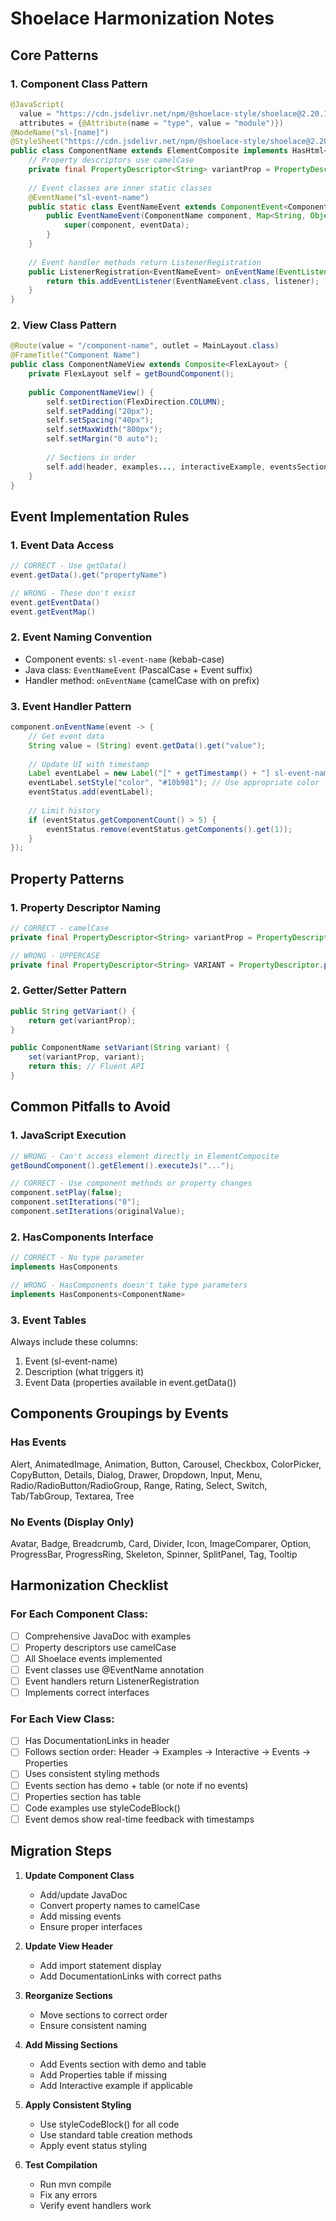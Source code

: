 # Shoelace Harmonization Notes

## Core Patterns

### 1. Component Class Pattern
```java
@JavaScript(
  value = "https://cdn.jsdelivr.net/npm/@shoelace-style/shoelace@2.20.1/cdn/components/[name]/[name].js",
  attributes = {@Attribute(name = "type", value = "module")})
@NodeName("sl-[name]")
@StyleSheet("https://cdn.jsdelivr.net/npm/@shoelace-style/shoelace@2.20.1/cdn/themes/light.css")
public class ComponentName extends ElementComposite implements HasHtml<ComponentName>, HasStyle<ComponentName>, HasComponents {
    // Property descriptors use camelCase
    private final PropertyDescriptor<String> variantProp = PropertyDescriptor.property("variant", "primary");
    
    // Event classes are inner static classes
    @EventName("sl-event-name")
    public static class EventNameEvent extends ComponentEvent<ComponentName> {
        public EventNameEvent(ComponentName component, Map<String, Object> eventData) {
            super(component, eventData);
        }
    }
    
    // Event handler methods return ListenerRegistration
    public ListenerRegistration<EventNameEvent> onEventName(EventListener<EventNameEvent> listener) {
        return this.addEventListener(EventNameEvent.class, listener);
    }
}
```

### 2. View Class Pattern
```java
@Route(value = "/component-name", outlet = MainLayout.class)
@FrameTitle("Component Name")
public class ComponentNameView extends Composite<FlexLayout> {
    private FlexLayout self = getBoundComponent();
    
    public ComponentNameView() {
        self.setDirection(FlexDirection.COLUMN);
        self.setPadding("20px");
        self.setSpacing("40px");
        self.setMaxWidth("800px");
        self.setMargin("0 auto");
        
        // Sections in order
        self.add(header, examples..., interactiveExample, eventsSection, propertiesSection);
    }
}
```

## Event Implementation Rules

### 1. Event Data Access
```java
// CORRECT - Use getData()
event.getData().get("propertyName")

// WRONG - These don't exist
event.getEventData()
event.getEventMap()
```

### 2. Event Naming Convention
- Component events: `sl-event-name` (kebab-case)
- Java class: `EventNameEvent` (PascalCase + Event suffix)
- Handler method: `onEventName` (camelCase with on prefix)

### 3. Event Handler Pattern
```java
component.onEventName(event -> {
    // Get event data
    String value = (String) event.getData().get("value");
    
    // Update UI with timestamp
    Label eventLabel = new Label("[" + getTimestamp() + "] sl-event-name: " + description);
    eventLabel.setStyle("color", "#10b981"); // Use appropriate color
    eventStatus.add(eventLabel);
    
    // Limit history
    if (eventStatus.getComponentCount() > 5) {
        eventStatus.remove(eventStatus.getComponents().get(1));
    }
});
```

## Property Patterns

### 1. Property Descriptor Naming
```java
// CORRECT - camelCase
private final PropertyDescriptor<String> variantProp = PropertyDescriptor.property("variant", "primary");

// WRONG - UPPERCASE
private final PropertyDescriptor<String> VARIANT = PropertyDescriptor.property("variant", "primary");
```

### 2. Getter/Setter Pattern
```java
public String getVariant() {
    return get(variantProp);
}

public ComponentName setVariant(String variant) {
    set(variantProp, variant);
    return this; // Fluent API
}
```

## Common Pitfalls to Avoid

### 1. JavaScript Execution
```java
// WRONG - Can't access element directly in ElementComposite
getBoundComponent().getElement().executeJs("...");

// CORRECT - Use component methods or property changes
component.setPlay(false);
component.setIterations("0");
component.setIterations(originalValue);
```

### 2. HasComponents Interface
```java
// CORRECT - No type parameter
implements HasComponents

// WRONG - HasComponents doesn't take type parameters
implements HasComponents<ComponentName>
```

### 3. Event Tables
Always include these columns:
1. Event (sl-event-name)
2. Description (what triggers it)
3. Event Data (properties available in event.getData())

## Components Groupings by Events

### Has Events
Alert, AnimatedImage, Animation, Button, Carousel, Checkbox, ColorPicker, CopyButton, Details, Dialog, Drawer, Dropdown, Input, Menu, Radio/RadioButton/RadioGroup, Range, Rating, Select, Switch, Tab/TabGroup, Textarea, Tree

### No Events (Display Only)
Avatar, Badge, Breadcrumb, Card, Divider, Icon, ImageComparer, Option, ProgressBar, ProgressRing, Skeleton, Spinner, SplitPanel, Tag, Tooltip

## Harmonization Checklist

### For Each Component Class:
- [ ] Comprehensive JavaDoc with examples
- [ ] Property descriptors use camelCase
- [ ] All Shoelace events implemented
- [ ] Event classes use @EventName annotation
- [ ] Event handlers return ListenerRegistration
- [ ] Implements correct interfaces

### For Each View Class:
- [ ] Has DocumentationLinks in header
- [ ] Follows section order: Header → Examples → Interactive → Events → Properties
- [ ] Uses consistent styling methods
- [ ] Events section has demo + table (or note if no events)
- [ ] Properties section has table
- [ ] Code examples use styleCodeBlock()
- [ ] Event demos show real-time feedback with timestamps

## Migration Steps

1. **Update Component Class**
   - Add/update JavaDoc
   - Convert property names to camelCase
   - Add missing events
   - Ensure proper interfaces

2. **Update View Header**
   - Add import statement display
   - Add DocumentationLinks with correct paths

3. **Reorganize Sections**
   - Move sections to correct order
   - Ensure consistent naming

4. **Add Missing Sections**
   - Add Events section with demo and table
   - Add Properties table if missing
   - Add Interactive example if applicable

5. **Apply Consistent Styling**
   - Use styleCodeBlock() for all code
   - Use standard table creation methods
   - Apply event status styling

6. **Test Compilation**
   - Run mvn compile
   - Fix any errors
   - Verify event handlers work
